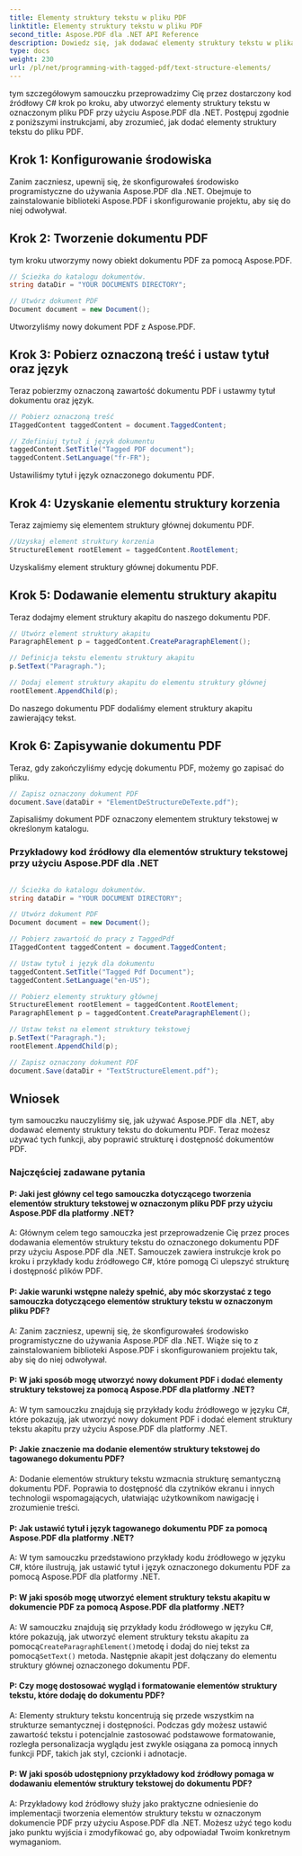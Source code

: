 ```yaml
---
title: Elementy struktury tekstu w pliku PDF
linktitle: Elementy struktury tekstu w pliku PDF
second_title: Aspose.PDF dla .NET API Reference
description: Dowiedz się, jak dodawać elementy struktury tekstu w plikach PDF za pomocą Aspose.PDF dla platformy .NET. Popraw strukturę i dostępność swoich plików PDF.
type: docs
weight: 230
url: /pl/net/programming-with-tagged-pdf/text-structure-elements/
---
```

tym szczegółowym samouczku przeprowadzimy Cię przez dostarczony kod źródłowy C# krok po kroku, aby utworzyć elementy struktury tekstu w oznaczonym pliku PDF przy użyciu Aspose.PDF dla .NET. Postępuj zgodnie z poniższymi instrukcjami, aby zrozumieć, jak dodać elementy struktury tekstu do pliku PDF.

## Krok 1: Konfigurowanie środowiska

Zanim zaczniesz, upewnij się, że skonfigurowałeś środowisko programistyczne do używania Aspose.PDF dla .NET. Obejmuje to zainstalowanie biblioteki Aspose.PDF i skonfigurowanie projektu, aby się do niej odwoływał.

## Krok 2: Tworzenie dokumentu PDF

tym kroku utworzymy nowy obiekt dokumentu PDF za pomocą Aspose.PDF.

```csharp
// Ścieżka do katalogu dokumentów.
string dataDir = "YOUR DOCUMENTS DIRECTORY";

// Utwórz dokument PDF
Document document = new Document();
```

Utworzyliśmy nowy dokument PDF z Aspose.PDF.

## Krok 3: Pobierz oznaczoną treść i ustaw tytuł oraz język

Teraz pobierzmy oznaczoną zawartość dokumentu PDF i ustawmy tytuł dokumentu oraz język.

```csharp
// Pobierz oznaczoną treść
ITaggedContent taggedContent = document.TaggedContent;

// Zdefiniuj tytuł i język dokumentu
taggedContent.SetTitle("Tagged PDF document");
taggedContent.SetLanguage("fr-FR");
```

Ustawiliśmy tytuł i język oznaczonego dokumentu PDF.

## Krok 4: Uzyskanie elementu struktury korzenia

Teraz zajmiemy się elementem struktury głównej dokumentu PDF.

```csharp
//Uzyskaj element struktury korzenia
StructureElement rootElement = taggedContent.RootElement;
```

Uzyskaliśmy element struktury głównej dokumentu PDF.

## Krok 5: Dodawanie elementu struktury akapitu

Teraz dodajmy element struktury akapitu do naszego dokumentu PDF.

```csharp
// Utwórz element struktury akapitu
ParagraphElement p = taggedContent.CreateParagraphElement();

// Definicja tekstu elementu struktury akapitu
p.SetText("Paragraph.");

// Dodaj element struktury akapitu do elementu struktury głównej
rootElement.AppendChild(p);
```

Do naszego dokumentu PDF dodaliśmy element struktury akapitu zawierający tekst.

## Krok 6: Zapisywanie dokumentu PDF

Teraz, gdy zakończyliśmy edycję dokumentu PDF, możemy go zapisać do pliku.

```csharp
// Zapisz oznaczony dokument PDF
document.Save(dataDir + "ElementDeStructureDeTexte.pdf");
```

Zapisaliśmy dokument PDF oznaczony elementem struktury tekstowej w określonym katalogu.


### Przykładowy kod źródłowy dla elementów struktury tekstowej przy użyciu Aspose.PDF dla .NET 

```csharp

// Ścieżka do katalogu dokumentów.
string dataDir = "YOUR DOCUMENT DIRECTORY";

// Utwórz dokument PDF
Document document = new Document();

// Pobierz zawartość do pracy z TaggedPdf
ITaggedContent taggedContent = document.TaggedContent;

// Ustaw tytuł i język dla dokumentu
taggedContent.SetTitle("Tagged Pdf Document");
taggedContent.SetLanguage("en-US");

// Pobierz elementy struktury głównej
StructureElement rootElement = taggedContent.RootElement;
ParagraphElement p = taggedContent.CreateParagraphElement();

// Ustaw tekst na element struktury tekstowej
p.SetText("Paragraph.");
rootElement.AppendChild(p);

// Zapisz oznaczony dokument PDF
document.Save(dataDir + "TextStructureElement.pdf");
```

## Wniosek

tym samouczku nauczyliśmy się, jak używać Aspose.PDF dla .NET, aby dodawać elementy struktury tekstu do dokumentu PDF. Teraz możesz używać tych funkcji, aby poprawić strukturę i dostępność dokumentów PDF.

### Najczęściej zadawane pytania

#### P: Jaki jest główny cel tego samouczka dotyczącego tworzenia elementów struktury tekstowej w oznaczonym pliku PDF przy użyciu Aspose.PDF dla platformy .NET?

A: Głównym celem tego samouczka jest przeprowadzenie Cię przez proces dodawania elementów struktury tekstu do oznaczonego dokumentu PDF przy użyciu Aspose.PDF dla .NET. Samouczek zawiera instrukcje krok po kroku i przykłady kodu źródłowego C#, które pomogą Ci ulepszyć strukturę i dostępność plików PDF.

#### P: Jakie warunki wstępne należy spełnić, aby móc skorzystać z tego samouczka dotyczącego elementów struktury tekstu w oznaczonym pliku PDF?

A: Zanim zaczniesz, upewnij się, że skonfigurowałeś środowisko programistyczne do używania Aspose.PDF dla .NET. Wiąże się to z zainstalowaniem biblioteki Aspose.PDF i skonfigurowaniem projektu tak, aby się do niej odwoływał.

#### P: W jaki sposób mogę utworzyć nowy dokument PDF i dodać elementy struktury tekstowej za pomocą Aspose.PDF dla platformy .NET?

A: W tym samouczku znajdują się przykłady kodu źródłowego w języku C#, które pokazują, jak utworzyć nowy dokument PDF i dodać element struktury tekstu akapitu przy użyciu Aspose.PDF dla platformy .NET.

#### P: Jakie znaczenie ma dodanie elementów struktury tekstowej do tagowanego dokumentu PDF?

A: Dodanie elementów struktury tekstu wzmacnia strukturę semantyczną dokumentu PDF. Poprawia to dostępność dla czytników ekranu i innych technologii wspomagających, ułatwiając użytkownikom nawigację i zrozumienie treści.

#### P: Jak ustawić tytuł i język tagowanego dokumentu PDF za pomocą Aspose.PDF dla platformy .NET?

A: W tym samouczku przedstawiono przykłady kodu źródłowego w języku C#, które ilustrują, jak ustawić tytuł i język oznaczonego dokumentu PDF za pomocą Aspose.PDF dla platformy .NET.

#### P: W jaki sposób mogę utworzyć element struktury tekstu akapitu w dokumencie PDF za pomocą Aspose.PDF dla platformy .NET?

 A: W samouczku znajdują się przykłady kodu źródłowego w języku C#, które pokazują, jak utworzyć element struktury tekstu akapitu za pomocą`CreateParagraphElement()`metodę i dodaj do niej tekst za pomocą`SetText()` metoda. Następnie akapit jest dołączany do elementu struktury głównej oznaczonego dokumentu PDF.

#### P: Czy mogę dostosować wygląd i formatowanie elementów struktury tekstu, które dodaję do dokumentu PDF?

A: Elementy struktury tekstu koncentrują się przede wszystkim na strukturze semantycznej i dostępności. Podczas gdy możesz ustawić zawartość tekstu i potencjalnie zastosować podstawowe formatowanie, rozległa personalizacja wyglądu jest zwykle osiągana za pomocą innych funkcji PDF, takich jak styl, czcionki i adnotacje.

#### P: W jaki sposób udostępniony przykładowy kod źródłowy pomaga w dodawaniu elementów struktury tekstowej do dokumentu PDF?

A: Przykładowy kod źródłowy służy jako praktyczne odniesienie do implementacji tworzenia elementów struktury tekstu w oznaczonym dokumencie PDF przy użyciu Aspose.PDF dla .NET. Możesz użyć tego kodu jako punktu wyjścia i zmodyfikować go, aby odpowiadał Twoim konkretnym wymaganiom.
